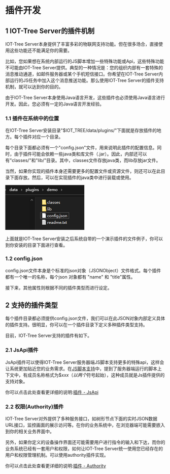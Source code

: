 插件开发
==

## 1 IOT-Tree Server的插件机制


IOT-Tree Server本身提供了丰富多彩的物联网支持功能。但在很多场合，直接使用这些功能还不能满足你的需要。

比如，您如果想在系统内部运行的JS脚本增加一些特殊功能或Api，这些特殊功能不可能由IOT-Tree Server提供。典型的一种情况是：您的组织内部有一套特殊的消息推动通道，如邮件服务器或某个手机短信接口。你希望在IOT-Tree Server内部运行的JS任务中加入这个消息推送功能。那么使用IOT-Tree Server的插件支持机制，就可以达到你的目的。

由于IOT-Tree Server本身使用Java语言开发，这些插件也必须使用Java语言进行开发。因此，您必须有一定的Java语言开发经验。



### 1.1 插件在系统中的位置

在IOT-Tree Server安装目录"$IOT_TREE/data/plugins/"下面就是存放插件的地方。每个插件对应一个目录。

每个目录下面都必须有一个"config.json"文件，用来说明此插件的配置信息。同时，由于插件可能会依赖一些java类和库文件（.jar）。因此，内部还可以有"classes/"和"lib/"目录。其中，classes文件存放java类，而lib存放jar文件。

当然，如果你实现的插件本身还需要更多的配置文件或资源文件，则还可以在此目录下面存放。然后，可以在实现插件的java类中进行装载或使用。



<img src="../img/plug1.png">


上面就是IOT-Tree Server安装之后系统自带的一个演示插件的文件例子，你可以到你安装的目录下面进行查看。



### 1.2 config.json


config.json文件本身是个标准的json对象（JSONObject）文件格式。每个插件都有一个唯一的名称，每个json 对象都有 "name" 和 "title"属性。

接下来，其他属性则根据不同的插件类型而进行设定。



## 2 支持的插件类型


每个插件目录都必须提供config.json文件，我们可以在此JSON对象内部定义具体的插件支持。很明显，你可以在一个插件目录下定义多种插件类型支持。

目前，IOT-Tree Server支持的插件有如下。



### 2.1 JsApi插件


JsApi插件可以使得IOT-Tree Server服务器端JS脚本支持更多的特殊api，这样会让系统更加贴近您的业务需求。在[JS脚本支持][js_main]中，提到了服务器端运行的脚本上下文中，有成员名称格式为$$xxx（以两个$符号起始），这种成员就是Js插件提供的支持对象。



你可以点击此处查看更详细的说明:[插件 - JsApi][plug_js_api]

[js_main]:../js/index.md

### 2.2 权限(Authority)插件


IOT-Tree Server对外提供了多种服务接口，如树形节点下面的实时JSON数据URL接口，监控画面的展示访问等。在你的业务系统中，在浏览器端可能需要嵌入到你的相关业务界面中。

另外，如果你定义的设备操作界面还可能需要用户进行指令的输入和下达，而你的业务系统已经有一套用户和权限，如何让IOT-Tree Server统一使用您已经存在的用户和权限管理机制。可以使用authority插件实现。



你可以点击此处查看更详细的说明:[插件 - Authority][plug_auth]

[plug_js_api]: ./adv_plugin_jsapi.md
[plug_auth]: ./adv_plugin_auth.md

